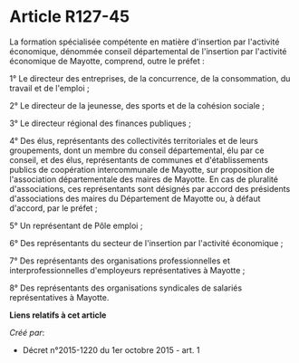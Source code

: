 # Article R127-45

La formation spécialisée compétente en matière d'insertion par l'activité économique, dénommée conseil départemental de
l'insertion par l'activité économique de Mayotte, comprend, outre le préfet : 

1° Le directeur des entreprises, de la concurrence, de la consommation, du travail et de l'emploi ; 

2° Le directeur de la jeunesse, des sports et de la cohésion sociale ; 

3° Le directeur régional des finances publiques ; 

4° Des élus, représentants des collectivités territoriales et de leurs groupements, dont un membre du conseil départemental,
élu par ce conseil, et des élus, représentants de communes et d'établissements publics de coopération intercommunale de
Mayotte, sur proposition de l'association départementale des maires de Mayotte. En cas de pluralité d'associations, ces
représentants sont désignés par accord des présidents d'associations des maires du Département de Mayotte ou, à défaut
d'accord, par le préfet ; 

5° Un représentant de Pôle emploi ; 

6° Des représentants du secteur de l'insertion par l'activité économique ; 

7° Des représentants des organisations professionnelles et interprofessionnelles d'employeurs représentatives à Mayotte ; 

8° Des représentants des organisations syndicales de salariés représentatives à Mayotte.

**Liens relatifs à cet article**

_Créé par_:

  - Décret n°2015-1220 du 1er octobre 2015 - art. 1
